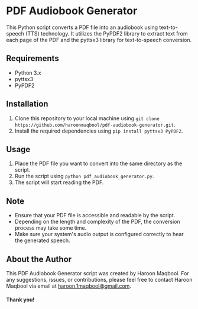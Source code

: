 # PDF Audiobook Generator

This Python script converts a PDF file into an audiobook using text-to-speech (TTS) technology. It utilizes the PyPDF2 library to extract text from each page of the PDF and the pyttsx3 library for text-to-speech conversion.

## Requirements
- Python 3.x
- pyttsx3
- PyPDF2

## Installation
1. Clone this repository to your local machine using `git clone https://github.com/haroonmaqbool/pdf-audiobook-generator.git`.
2. Install the required dependencies using `pip install pyttsx3 PyPDF2`.

## Usage
1. Place the PDF file you want to convert into the same directory as the script.
3. Run the script using `python pdf_audiobook_generator.py`.
4. The script will start reading the PDF.

## Note
- Ensure that your PDF file is accessible and readable by the script.
- Depending on the length and complexity of the PDF, the conversion process may take some time.
- Make sure your system's audio output is configured correctly to hear the generated speech.

## About the Author
This PDF Audiobook Generator script was created by Haroon Maqbool. For any suggestions, issues, or contributions, please feel free to contact Haroon Maqbool via email at [haroon.1maqbool@gmail.com](mailto:haroon.1maqbool@gmail.com).

#### Thank you!

